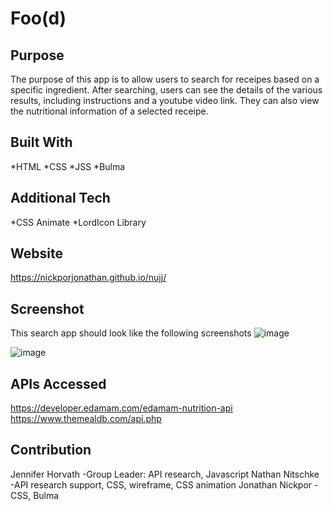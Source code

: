 # Foo(d)

## Purpose
The purpose of this app is to allow users to search for receipes based on a specific ingredient. After searching, users can see the details of the various results, including instructions and a youtube video link. They can also view the nutritional information of a selected receipe.

## Built With
*HTML 
*CSS
*JSS
*Bulma

## Additional Tech
*CSS Animate
*LordIcon Library

## Website
https://nickporjonathan.github.io/nujj/

## Screenshot
This search app should look like the following screenshots
![image](https://user-images.githubusercontent.com/94014154/149671132-5cfd12af-201f-44de-b6c0-dd1c3047dc80.png)

![image](https://user-images.githubusercontent.com/94014154/149671205-7533ea29-9803-4957-9025-346824cdc68f.png)

## APIs Accessed
https://developer.edamam.com/edamam-nutrition-api
https://www.themealdb.com/api.php

## Contribution
Jennifer Horvath -Group Leader: API research, Javascript
Nathan Nitschke -API research support, CSS, wireframe, CSS animation
Jonathan Nickpor -CSS, Bulma
